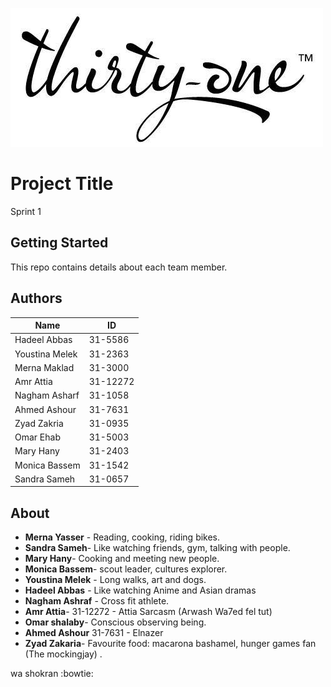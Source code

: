 ![](src/assets/my-imgs/logo.jpg)
# Project Title

Sprint 1

## Getting Started

This repo contains details about each team member.


## Authors

| Name         | ID      |
| ------------ | ------- |
| Hadeel Abbas | 31-5586 |
| Youstina Melek | 31-2363 |
| Merna Maklad | 31-3000 |
| Amr Attia | 31-12272 |
| Nagham Asharf | 31-1058 |
| Ahmed Ashour | 31-7631 |
| Zyad Zakria | 31-0935 |
| Omar Ehab | 31-5003 |
| Mary Hany | 31-2403 |
| Monica Bassem | 31-1542 |
| Sandra Sameh | 31-0657 |



## About

* **Merna Yasser** - Reading, cooking, riding bikes.
* **Sandra Sameh**- Like watching friends, gym, talking with people.
* **Mary Hany**- Cooking and meeting new people.
* **Monica Bassem**- scout leader, cultures explorer.
* **Youstina Melek** - Long walks, art and dogs.
* **Hadeel Abbas** - Like watching Anime and Asian dramas
* **Nagham Ashraf** - Cross fit athlete.
* **Amr Attia**- 31-12272 - Attia Sarcasm (Arwash Wa7ed fel tut)
* **Omar shalaby**- Conscious observing being.
* **Ahmed Ashour** 31-7631 - Elnazer
* **Zyad Zakaria**- Favourite food: macarona bashamel, hunger games fan (The mockingjay) .

wa shokran :bowtie:
